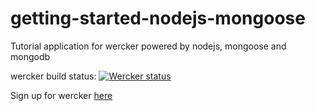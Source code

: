 getting-started-nodejs-mongoose
===============================

Tutorial application for wercker powered by nodejs, mongoose and mongodb

wercker build status:
[![Wercker
status](https://app.wercker.com/status/18e6e267e1c0f82119d13d7df95ceb91/m)](https://app.wercker.com/project/bykey/18e6e267e1c0f82119d13d7df95ceb91)

Sign up for wercker [here](https://app.wercker.com/users/new/)
